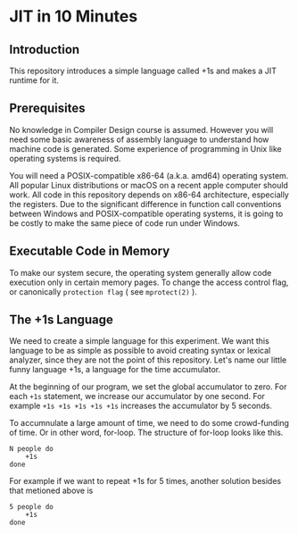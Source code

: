 JIT in 10 Minutes
=============

Introduction
-------------
This repository introduces a simple language called +1s and makes a JIT runtime for it. 

Prerequisites
-------------
No knowledge in Compiler Design course is assumed. However you will need some basic awareness of assembly language to understand how machine code is generated. Some experience of programming in Unix like operating systems is required.

You will need a POSIX-compatible x86-64 (a.k.a. amd64) operating system. All popular Linux distributions or macOS on a recent apple computer should work. All code in this repository depends on x86-64 architecture, especially the registers. Due to the significant difference in function call conventions between Windows and POSIX-compatible operating systems, it is going to be costly to make the same piece of code run under Windows. 

Executable Code in Memory
-------------
To make our system secure, the operating system generally allow code execution only in certain memory pages. To change the access control flag, or canonically `protection flag` ( see `mprotect(2)` ).

The +1s Language
-------------
We need to create a simple language for this experiment. We want this language to be as simple as possible to avoid creating syntax or lexical analyzer, since they are not the point of this repository. Let's name our little funny language +1s, a language for the time accumulator.

At the beginning of our program, we set the global accumulator to zero. For each `+1s` statement, we increase our accumulator by one second. For example `+1s +1s +1s +1s +1s` increases the accumulator by 5 seconds.

To accumnulate a large amount of time, we need to do some crowd-funding of time. Or in other word, for-loop. The structure of for-loop looks like this.
```
N people do
	+1s
done
```
For example if we want to repeat +1s for 5 times, another solution besides that metioned above is
```
5 people do
	+1s
done
```

